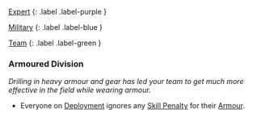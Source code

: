 
[Expert](Game/Expert-List)
{: .label .label-purple }

[Military](Game/Military)
{: .label .label-blue }

[Team](Game/Team-List)
{: .label .label-green }
### Armoured Division
*Drilling in heavy armour and gear has led your team to get much more effective in the field while wearing armour.*
* Everyone on [Deployment](Deployment) ignores any [Skill Penalty](Core/Armour#Skill%20Penalty) for their [Armour](Core/Armour).

